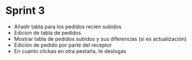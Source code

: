 # Sprint 3
- Añadir tabla para los pedidos recien subidos
- Edicion de tabla de pedidos
- Mostrar tabla de pedidos subidos y sus diferencias (si es actualización)
- Edición de pedido por parte del receptor
- En cuanto clickas en otra pestaña, te deslogas